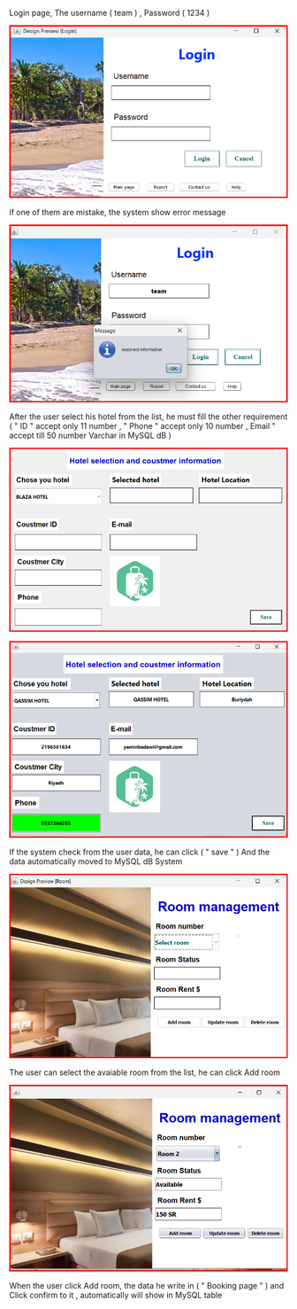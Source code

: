 Login page, The username ( team ) , Password ( 1234 )

![image alt](https://github.com/YaminBadawi/Hotel-Booking-System/blob/e3221dac388daa507efc5fb56304ce026e9b42a1/Login-page.png)

 if one of them are mistake, the system show error message 
	
![image alt](https://github.com/YaminBadawi/Hotel-Booking-System/blob/3cbdd33a49c752d9ff9ef89c15dd3b451aab73f3/Login1-page.png)

After the user select his hotel from the list, he must fill the other requirement ( "
ID " accept only 11 number , " Phone " accept only 10 number , Email " accept till
50 number Varchar in MySQL dB )

![image alt](https://github.com/YaminBadawi/Hotel-Booking-System/blob/c84b07eed28dca4038a55189317df22aaf11cff4/Coustmer-Page.png)

![image alt](https://github.com/YaminBadawi/Hotel-Booking-System/blob/0eabe0b4c789c5afb43fd8fd64f3d1d14b8c787d/Coustmer2-page.png)

If the system check from the user data, he can click ( " save " )
And the data automatically moved to MySQL dB System

![image alt](https://github.com/YaminBadawi/Hotel-Booking-System/blob/80586ec640af6d17ccc08f3a8523e7efe071f439/Room-page.png)

The user can select the avaiable room from the list, he can click Add room

![image alt](https://github.com/YaminBadawi/Hotel-Booking-System/blob/26523f53ec0ea3e4df0b0e6c92ee304b2fc348d7/Room2-page.png)

When the user click Add room, the data he write in ( " Booking page " ) and Click confirm
to it , automatically will show in MySQL table
